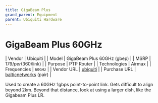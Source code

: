 ```yaml
---
title: GigaBeam Plus
grand_parent: Equipment
parent: Ubiquiti Hardware
---
```


# GigaBeam Plus 60GHz

| Vendor | Ubiquiti |
| Model | GigaBeam Plus 60GHz (gbep) |
| MSRP | $179/per ($360/link) |
| Purpose | PTP Router |
| Technologies | Airmax |
| Frequencies | `60GHz` |
| Vendor URL | [ubiquiti](https://store.ui.com/collections/operator-airmax-devices/products/airmax-gigabeam-plus-60-ghz-radio) |
| Purchase URL | [balticnetworks](https://www.balticnetworks.com/ubiquiti-airmax-60ghz-full-link-with-gigabit-performance) (pair) |

Used to create a 60GHz 1gbps point-to-point link. Gets difficult to align beyond 2km. Beyond that distance, look at using a larger dish, like the Gigabeam Plus LR.

